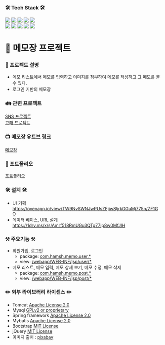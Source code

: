 
### <b>🛠 Tech Stack 🛠</b>
<img src="https://img.shields.io/badge/HTML5-E34F26?style=flat-square&logo=HTML5&logoColor=white"/></a> 
<img src="https://img.shields.io/badge/CSS3-1572B6?style=flat-square&logo=CSS3&logoColor=white"/></a>
<img src="https://img.shields.io/badge/JavaScript-F7DF1E?style=flat-square&logo=JavaScript&logoColor=white"/></a> 
<img src="https://img.shields.io/badge/Java-orange?style=flat-square&logo=JAVA&logoColor=white"/></a> 
<img src="https://img.shields.io/badge/JQUERY-47A248?style=flat-square&logo=JQUERY&logoColor=white"/></a>  
<img src="https://img.shields.io/badge/MYSQL-1572B6?style=flat-square&logo=MYSQL&logoColor=white"/></a>
<img src="https://img.shields.io/badge/SPRING-47A248?style=flat-square&logo=SPRING&logoColor=white"/></a> 
<img src="https://img.shields.io/badge/Amazon AWS-232F3E?style=flat-square&logo=Amazon%20AWS&logoColor=white"/></a>
<img src="https://img.shields.io/badge/ECLIPSE-3766AB?style=flat-square&logo=ECLIPSE&logoColor=white"/></a>
<img src="https://img.shields.io/badge/-Github-000000?style=flat&logo=Github"/>


# 💌 메모장 프로젝트
### 🐸 프로젝트 설명

* 메모 리스트에서 메모를 입력하고 이미지를 첨부하여 메모를 작성하고 그 메모를 볼 수 있다.
* 로그인 기반의 메모장

### :family: 관련 프로젝트
[SNS 프로젝트](https://github.com/hamsh5312/snsProject) <br>
[고해 프로젝트](https://github.com/hamsh5312/solution_project) 

### :tv: 메모장 유트브 링크
[메모장](https://www.youtube.com/watch?v=Kx9jVxJ-0FY)

### :truck:  포트폴리오 <br>
[포트폴리오](https://github.com/hamsh5312/web_memo_0909/blob/develop/MemoPortfolio.pdf)

### <b>🛠 설계 🛠</b>
* UI 기획<br>
https://ovenapp.io/view/TW9NvSWNJwPUsZEjiw8ljrkGGuMj775n/ZF1GO
* 데이터 베이스, URL 설계<br>
https://1drv.ms/x/s!Amrf518RmUGu3QTg77lp8w0MfJIH

### :hammer_and_pick: 주요기능 :hammer_and_pick:
* 회원가입, 로그인
  * package: [com.hamsh.memo.user.*](https://github.com/hamsh5312/web_memo_0909/tree/develop/src/main/java/com/hamsh/memo/user)
  * view: [/webapp/WEB-INF/jsp/user/*](https://github.com/hamsh5312/web_memo_0909/tree/develop/src/main/webapp/WEB-INF/jsp/user)
* 메모 리스트, 메모 입력, 메모 상세 보기, 메모 수정, 메모 삭제  
  * package: [com.hamsh.memo.post.*](https://github.com/hamsh5312/web_memo_0909/tree/develop/src/main/java/com/hamsh/memo/post)
  * view: [/webapp/WEB-INF/jsp/post/*](https://github.com/hamsh5312/web_memo_0909/tree/develop/src/main/webapp/WEB-INF/jsp/post)
  
### :pencil2: 외부 라이브러리 라이센스 :pencil2:
* Tomcat [Apache License 2.0](https://www.apache.org/licenses/LICENSE-2.0)
* Mysql [GPLv2 or proprietary](https://www.gnu.org/licenses/gpl-3.0.html)
* Spring framework [Apache License 2.0](https://www.apache.org/licenses/LICENSE-2.0)
* Mybatis [Apache License 2.0](https://www.apache.org/licenses/LICENSE-2.0)
* Bootstrap [MIT License](https://opensource.org/licenses/MIT)
* jQuery [MIT License](https://opensource.org/licenses/MIT)
* 이미지 출처 : [pixabay](https://pixabay.com/ko/)
 

